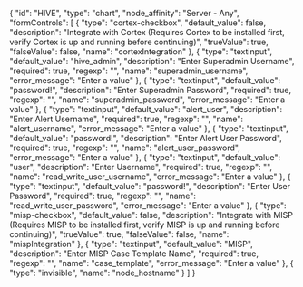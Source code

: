 {
  "id": "HIVE",
  "type": "chart",
  "node_affinity": "Server - Any",
  "formControls": [
    {
      "type": "cortex-checkbox",
      "default_value": false,
      "description": "Integrate with Cortex (Requires Cortex to be installed first, verify Cortex is up and running before continuing)",
      "trueValue": true,
      "falseValue": false,
      "name": "cortexIntegration"
    },
    {
      "type": "textinput",
      "default_value": "hive_admin",
      "description": "Enter Superadmin Username",
      "required": true,
      "regexp": "",
      "name": "superadmin_username",
      "error_message": "Enter a value"
    },
    {
      "type": "textinput",
      "default_value": "password!",
      "description": "Enter Superadmin Password",
      "required": true,
      "regexp": "",
      "name": "superadmin_password",
      "error_message": "Enter a value"
    },
    {
      "type": "textinput",
      "default_value": "alert_user",
      "description": "Enter Alert Username",
      "required": true,
      "regexp": "",
      "name": "alert_username",
      "error_message": "Enter a value"
    },
    {
      "type": "textinput",
      "default_value": "password!",
      "description": "Enter Alert User Password",
      "required": true,
      "regexp": "",
      "name": "alert_user_password",
      "error_message": "Enter a value"
    },
    {
      "type": "textinput",
      "default_value": "user",
      "description": "Enter Username",
      "required": true,
      "regexp": "",
      "name": "read_write_user_username",
      "error_message": "Enter a value"
    },
    {
      "type": "textinput",
      "default_value": "password!",
      "description": "Enter User Password",
      "required": true,
      "regexp": "",
      "name": "read_write_user_password",
      "error_message": "Enter a value"
    },
    {
      "type": "misp-checkbox",
      "default_value": false,
      "description": "Integrate with MISP (Requires MISP to be installed first, verify MISP is up and running before continuing)",
      "trueValue": true,
      "falseValue": false,
      "name": "mispIntegration"
    },
    {
      "type": "textinput",
      "default_value": "MISP",
      "description": "Enter MISP Case Template Name",
      "required": true,
      "regexp": "",
      "name": "case_template",
      "error_message": "Enter a value"
    },
    {
      "type": "invisible",
      "name": "node_hostname"
    }
  ]
}
